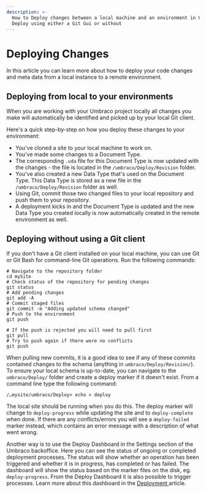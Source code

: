 ```yaml
---
description: >-
  How to Deploy changes between a local machine and an environment in Umbraco
  Deploy using either a Git Gui or without
---
```


# Deploying Changes

In this article you can learn more about how to deploy your code changes and meta data from a local instance to a remote environment.

## Deploying from local to your environments

When you are working with your Umbraco project locally all changes you make will automatically be identified and picked up by your local Git client.

Here's a quick step-by-step on how you deploy these changes to your environment:

* You've cloned a site to your local machine to work on.
* You've made some changes to a Document Type.
* The corresponding `.uda` file for this Document Type is now updated with the changes - the file is located in the `/umbraco/Deploy/Revision` folder.
* You've also created a new Data Type that's used on the Document Type. This Data Type is stored as a new file in the `/umbraco/Deploy/Revision` folder as well.
* Using Git, commit those two changed files to your local repository and push them to your repository.
* A deployment kicks in and the Document Type is updated and the new Data Type you created locally is now automatically created in the remote environment as well.

## Deploying without using a Git client

If you don't have a Git client installed on your local machine, you can use Git or Git Bash for command-line Git operations. Run the following commands:

```
# Navigate to the repository folder
cd mySite
# Check status of the repository for pending changes
git status
# Add pending changes
git add -A
# Commit staged files
git commit -m "Adding updated schema changed"
# Push to the environment
git push

# If the push is rejected you will need to pull first
git pull
# Try to push again if there were no conflicts
git push
```

When pulling new commits, it is a good idea to see if any of these commits contained changes to the schema (anything in `umbraco/Deploy/Revision/`). To ensure your local schema is up-to-date, you can navigate to the `umbraco/Deploy/` folder and create a deploy marker if it doesn't exist. From a command line type the following command:

`/…mysite/umbraco/Deploy> echo > deploy`

The local site should be running when you do this. The deploy marker will change to `deploy-progress` while updating the site and to `deploy-complete` when done. If there are any conflicts/errors you will see a `deploy-failed` marker instead, which contains an error message with a description of what went wrong.

Another way is to use the Deploy Dashboard in the Settings section of the Umbraco backoffice. Here you can see the status of ongoing or completed deployment processes. The status will show whether an operation has been triggered and whether it is in progress, has completed or has failed. The dashboard will show the status based on the marker files on the disk, eg. `deploy-progress`. From the Deploy Dashboard it is also possible to trigger processes. Learn more about this dashboard in the [Deployment ](../overview.md)article.
